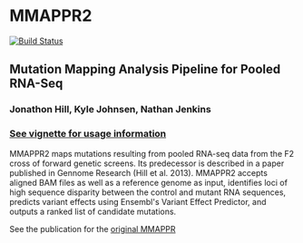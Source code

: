 # MMAPPR2
[![Build Status](https://travis-ci.org/kjohnsen/MMAPPR2.svg?branch=master)](https://travis-ci.org/kjohnsen/MMAPPR2)

## Mutation Mapping Analysis Pipeline for Pooled RNA-Seq
### Jonathon Hill, Kyle Johnsen, Nathan Jenkins

### [See vignette for usage information](vignettes/MMAPPR2.RMD)

MMAPPR2 maps mutations resulting from pooled RNA-seq data from the F2
cross of forward genetic screens. Its predecessor is described in a paper published
in Gennome Research (Hill et al. 2013). MMAPPR2 accepts aligned BAM files as well as
a reference genome as input, identifies loci of high sequence disparity between the
control and mutant RNA sequences, predicts variant effects using Ensembl's Variant
Effect Predictor, and outputs a ranked list of candidate mutations.

See the publication for the [original MMAPPR](http://genome.cshlp.org/content/23/4/687.full.pdf)

